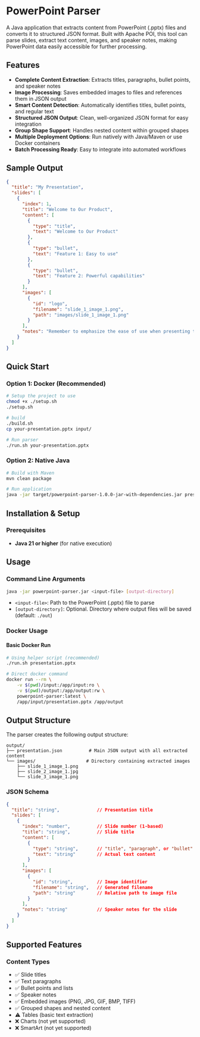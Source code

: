 # PowerPoint Parser

A Java application that extracts content from PowerPoint (.pptx) files and converts it to structured JSON format. Built with Apache POI, this tool can parse slides, extract text content, images, and speaker notes, making PowerPoint data easily accessible for further processing.

## Features

- **Complete Content Extraction**: Extracts titles, paragraphs, bullet points, and speaker notes
- **Image Processing**: Saves embedded images to files and references them in JSON output
- **Smart Content Detection**: Automatically identifies titles, bullet points, and regular text
- **Structured JSON Output**: Clean, well-organized JSON format for easy integration
- **Group Shape Support**: Handles nested content within grouped shapes
- **Multiple Deployment Options**: Run natively with Java/Maven or use Docker containers
- **Batch Processing Ready**: Easy to integrate into automated workflows

## Sample Output

```json
{
  "title": "My Presentation",
  "slides": [
    {
      "index": 1,
      "title": "Welcome to Our Product",
      "content": [
        {
          "type": "title",
          "text": "Welcome to Our Product"
        },
        {
          "type": "bullet",
          "text": "Feature 1: Easy to use"
        },
        {
          "type": "bullet",
          "text": "Feature 2: Powerful capabilities"
        }
      ],
      "images": [
        {
          "id": "logo",
          "filename": "slide_1_image_1.png",
          "path": "images/slide_1_image_1.png"
        }
      ],
      "notes": "Remember to emphasize the ease of use when presenting this slide."
    }
  ]
}
```

## Quick Start

### Option 1: Docker (Recommended)

```bash
# Setup the project to use
chmod +x ./setup.sh
./setup.sh

# build
./build.sh
cp your-presentation.pptx input/

# Run parser
./run.sh your-presentation.pptx
```

### Option 2: Native Java

```bash
# Build with Maven
mvn clean package

# Run application
java -jar target/powerpoint-parser-1.0.0-jar-with-dependencies.jar presentation.pptx ./output
```

## Installation & Setup

### Prerequisites

- **Java 21 or higher** (for native execution)

## Usage

### Command Line Arguments

```bash
java -jar powerpoint-parser.jar <input-file> [output-directory]
```

- `<input-file>`: Path to the PowerPoint (.pptx) file to parse
- `[output-directory]`: Optional. Directory where output files will be saved (default: `./out`)

### Docker Usage

#### Basic Docker Run

```bash
# Using helper script (recommended)
./run.sh presentation.pptx

# Direct docker command
docker run --rm \
    -v $(pwd)/input:/app/input:ro \
    -v $(pwd)/output:/app/output:rw \
    powerpoint-parser:latest \
    /app/input/presentation.pptx /app/output
```

## Output Structure

The parser creates the following output structure:

```file
output/
├── presentation.json          # Main JSON output with all extracted content
└── images/                   # Directory containing extracted images
    ├── slide_1_image_1.png
    ├── slide_2_image_1.jpg
    └── slide_3_image_1.png
```

### JSON Schema

```json
{
  "title": "string",              // Presentation title
  "slides": [
    {
      "index": "number",          // Slide number (1-based)
      "title": "string",          // Slide title
      "content": [
        {
          "type": "string",       // "title", "paragraph", or "bullet"
          "text": "string"        // Actual text content
        }
      ],
      "images": [
        {
          "id": "string",         // Image identifier
          "filename": "string",   // Generated filename
          "path": "string"        // Relative path to image file
        }
      ],
      "notes": "string"           // Speaker notes for the slide
    }
  ]
}
```

## Supported Features

### Content Types

- ✅ Slide titles
- ✅ Text paragraphs
- ✅ Bullet points and lists
- ✅ Speaker notes
- ✅ Embedded images (PNG, JPG, GIF, BMP, TIFF)
- ✅ Grouped shapes and nested content
- ⚠️ Tables (basic text extraction)
- ❌ Charts (not yet supported)
- ❌ SmartArt (not yet supported)
